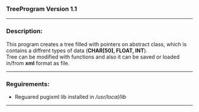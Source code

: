 ### TreeProgram Version 1.1  
---
### Description:  

This program creates a tree filled with pointers on abstract class, which is contains a diffrent types of data (**CHAR[50], FLOAT, INT**).  
Tree can be modified with functions and also it can be saved or loaded in/from **xml** format as file.

---

### Reguirements:  
- Reguared pugixml lib installed in */usr/local/lib*

---
